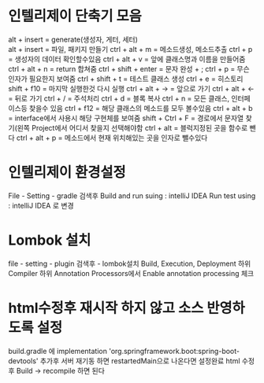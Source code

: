 # 인텔리제이 단축기 모음

alt + insert = generate(생성자, 게터, 세터) <br>
alt + insert = 파일, 패키지 만들기
ctrl + alt + m = 메소드생성, 메소드추출
ctrl + p = 생성자의 데이터 확인할수있음
ctrl + alt + v = 앞에 클래스명과 이름을 만들어줌
ctrl + alt + n = return 합쳐줌
ctrl + shift + enter = 문자 완성 + ;
ctrl + p = 무슨 인자가 필요한지 보여줌
ctrl + shift + t = 테스트 클래스 생성
ctrl + e = 히스토리
shift + f10 = 마지막 실행한것 다시 실행
ctrl + alt + -> = 앞으로 가기
ctrl + alt + <- = 뒤로 가기
ctrl + / = 주석처리
ctrl + d = 블록 복사
ctrl + n = 모든 클래스, 인터페이스등 찾을수 있음
ctrl + f12 = 해당 클래스의 메소드를 모두 볼수있음
ctrl + alt + b = interface에서 사용시 해당 구현체를 보여줌
shift + Ctrl + F = 경로에서 문자열 찾기(왼쪽 Project에서 어디서 찾을지 선택해야함
ctrl + alt = 블럭지정된 곳을 함수로 뺀다
ctrl + alt + p = 메소드에서 현재 위치해있는 곳을 인자로 뺄수있다


# 인텔리제이 환경설정
File - Setting - gradle 검색후
Build and run suing : intelliJ IDEA
Run test using : intelliJ IDEA
로 변경


# Lombok 설치
file - setting - plugin 검색후 - lombok설치
				 Build, Execution, Deployment 하위 Compiler 하위 Annotation Processors에서 
				 Enable annotation processing 체크



# html수정후 재시작 하지 않고 소스 반영하도록 설정
build.gradle 에 
	implementation 'org.springframework.boot:spring-boot-devtools'
추가후 서버 재기동 하면 restartedMain으로 나온다면 설정완료
html 수정후 Build -> recompile 하면 된다
